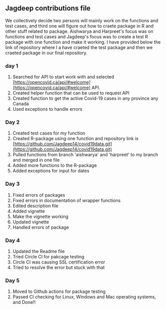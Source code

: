 ## Jagdeep contributions file

We collectively decide two persons will mainly work on the functions and test cases, and third one will figure out how to craete package in R and other stuff related to package.
Aishwarya and Harpreet's focus was on functions and test cases and Jagdeep's focus was to create a test R package with one function and make it working. I have provided below the link of repository 
where I a have craeted the test package and then we craeted package in our final repository.

### day 1
1. Searched for API to start work with and selected [https://opencovid.ca/api/#welcome](https://opencovid.ca/api/#welcome) API.
2. Created helper function that can be used to request API
3. Created function to get the active Covid-19 cases in any province any Canada
4. Used exceptions to handle errors

### Day 2
1. Created test cases for my function
2. Created R-package using one function and repository link is [https://github.com/Jagdeep14/covid19data.git](https://github.com/Jagdeep14/covid19data.git)
3. Pulled functions from branch 'aishwarya' and 'harpreet' to my branch and merged in one file
4. Added more functions to the R-package 
5. Added exceptions for input for dates

### Day 3

1. Fixed errors of packages
2. Fixed errors in documentation of wrapper functions
3. Edited description file
4. Added vignette
5. Make the vignette working
6. Updated vignette
7. Handled errors of package

### Day 4

1. Updated the Readme file
2. Tried Circle CI for pakcage testing
3. Circle CI was causing SSL certification error
4. Tried to resolve the error but stuck with that

### Day 5

1. Moved to Github actions for package testing
2. Passed CI checking for Linux, Windows and Mac operating systems, and Done!! 

